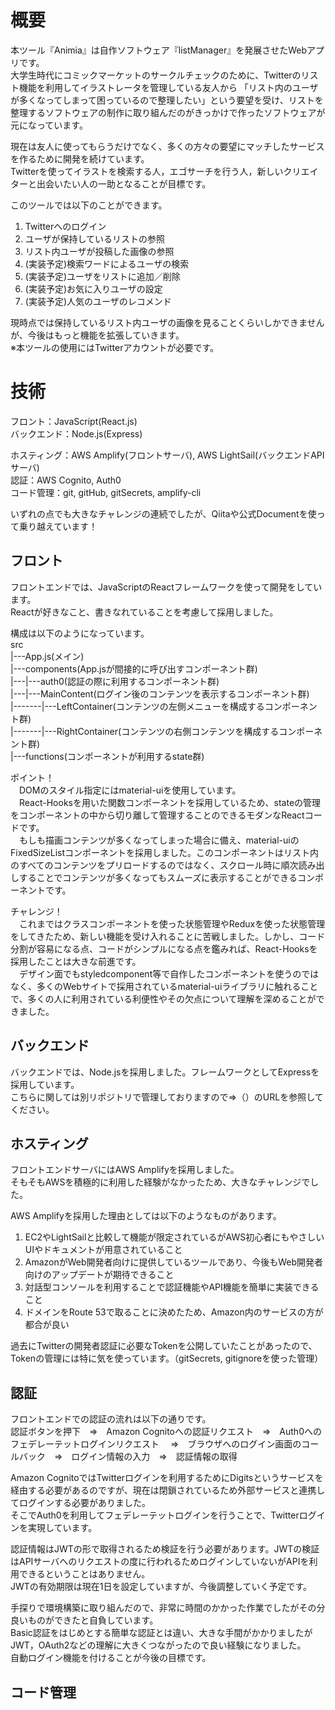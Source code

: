 # 概要
本ツール『Animia』は自作ソフトウェア『listManager』を発展させたWebアプリです。  
大学生時代にコミックマーケットのサークルチェックのために、Twitterのリスト機能を利用してイラストレータを管理している友人から
「リスト内のユーザが多くなってしまって困っているので整理したい」という要望を受け、リストを整理するソフトウェアの制作に取り組んだのがきっかけで作ったソフトウェアが元になっています。

現在は友人に使ってもらうだけでなく、多くの方々の要望にマッチしたサービスを作るために開発を続けています。  
Twitterを使ってイラストを検索する人，エゴサーチを行う人，新しいクリエイターと出会いたい人の一助となることが目標です。  
  
このツールでは以下のことができます。
  1. Twitterへのログイン
  2. ユーザが保持しているリストの参照
  3. リスト内ユーザが投稿した画像の参照
  4. (実装予定)検索ワードによるユーザの検索
  5. (実装予定)ユーザをリストに追加／削除
  6. (実装予定)お気に入りユーザの設定
  7. (実装予定)人気のユーザのレコメンド

現時点では保持しているリスト内ユーザの画像を見ることくらいしかできませんが、今後はもっと機能を拡張していきます。  
※本ツールの使用にはTwitterアカウントが必要です。  

# 技術
フロント：JavaScript(React.js)  
バックエンド：Node.js(Express)  

ホスティング：AWS Amplify(フロントサーバ), AWS LightSail(バックエンドAPIサーバ)  
認証：AWS Cognito, Auth0  
コード管理：git, gitHub, gitSecrets, amplify-cli  

いずれの点でも大きなチャレンジの連続でしたが、Qiitaや公式Documentを使って乗り越えています！

## フロント
フロントエンドでは、JavaScriptのReactフレームワークを使って開発をしています。  
Reactが好きなこと、書きなれていることを考慮して採用しました。

構成は以下のようになっています。  
src  
|---App.js(メイン)  
|---components(App.jsが間接的に呼び出すコンポーネント群)  
|---|---auth0(認証の際に利用するコンポーネント群)  
|---|---MainContent(ログイン後のコンテンツを表示するコンポーネント群)  
|-------|---LeftContainer(コンテンツの左側メニューを構成するコンポーネント群)  
|-------|---RightContainer(コンテンツの右側コンテンツを構成するコンポーネント群)  
|---functions(コンポーネントが利用するstate群)  

ポイント！  
　DOMのスタイル指定にはmaterial-uiを使用しています。  
　React-Hooksを用いた関数コンポーネントを採用しているため、stateの管理をコンポーネントの中から切り離して管理することのできるモダンなReactコードです。  
　もしも描画コンテンツが多くなってしまった場合に備え、material-uiのFixedSizeListコンポーネントを採用しました。このコンポーネントはリスト内のすべてのコンテンツをプリロードするのではなく、スクロール時に順次読み出しすることでコンテンツが多くなってもスムーズに表示することができるコンポーネントです。 

チャレンジ！  
　これまではクラスコンポーネントを使った状態管理やReduxを使った状態管理をしてきたため、新しい機能を受け入れることに苦戦しました。しかし、コード分割が容易になる点、コードがシンプルになる点を鑑みれば、React-Hooksを採用したことは大きな前進です。  
　デザイン面でもstyledcomponent等で自作したコンポーネントを使うのではなく、多くのWebサイトで採用されているmaterial-uiライブラリに触れることで、多くの人に利用されている利便性やその欠点について理解を深めることができました。

## バックエンド
バックエンドでは、Node.jsを採用しました。フレームワークとしてExpressを採用しています。  
こちらに関しては別リポジトリで管理しておりますので⇒（）のURLを参照してください。  

## ホスティング
フロントエンドサーバにはAWS Amplifyを採用しました。  
そもそもAWSを積極的に利用した経験がなかったため、大きなチャレンジでした。

AWS Amplifyを採用した理由としては以下のようなものがあります。
 1. EC2やLightSailと比較して機能が限定されているがAWS初心者にもやさしいUIやドキュメントが用意されていること
 2. AmazonがWeb開発者向けに提供しているツールであり、今後もWeb開発者向けのアップデートが期待できること
 3. 対話型コンソールを利用することで認証機能やAPI機能を簡単に実装できること
 4. ドメインをRoute 53で取ることに決めたため、Amazon内のサービスの方が都合が良い
 
 過去にTwitterの開発者認証に必要なTokenを公開していたことがあったので、Tokenの管理には特に気を使っています。（gitSecrets, gitignoreを使った管理）

## 認証
フロントエンドでの認証の流れは以下の通りです。  
認証ボタンを押下　⇒　Amazon Cognitoへの認証リクエスト　⇒　Auth0へのフェデレーテットログインリクエスト
　⇒　ブラウザへのログイン画面のコールバック　⇒　ログイン情報の入力　⇒　認証情報の取得

Amazon CognitoではTwitterログインを利用するためにDigitsというサービスを経由する必要があるのですが、現在は閉鎖されているため外部サービスと連携してログインする必要がありました。  
そこでAuth0を利用してフェデレーテットログインを行うことで、Twitterログインを実現しています。

認証情報はJWTの形で取得されるため検証を行う必要があります。JWTの検証はAPIサーバへのリクエストの度に行われるためログインしていないがAPIを利用できるということはありません。  
JWTの有効期限は現在1日を設定していますが、今後調整していく予定です。

手探りで環境構築に取り組んだので、非常に時間のかかった作業でしたがその分良いものができたと自負しています。  
Basic認証をはじめとする簡単な認証とは違い、大きな手間がかかりましたがJWT，OAuth2などの理解に大きくつながったので良い経験になりました。  
自動ログイン機能を付けることが今後の目標です。

## コード管理


